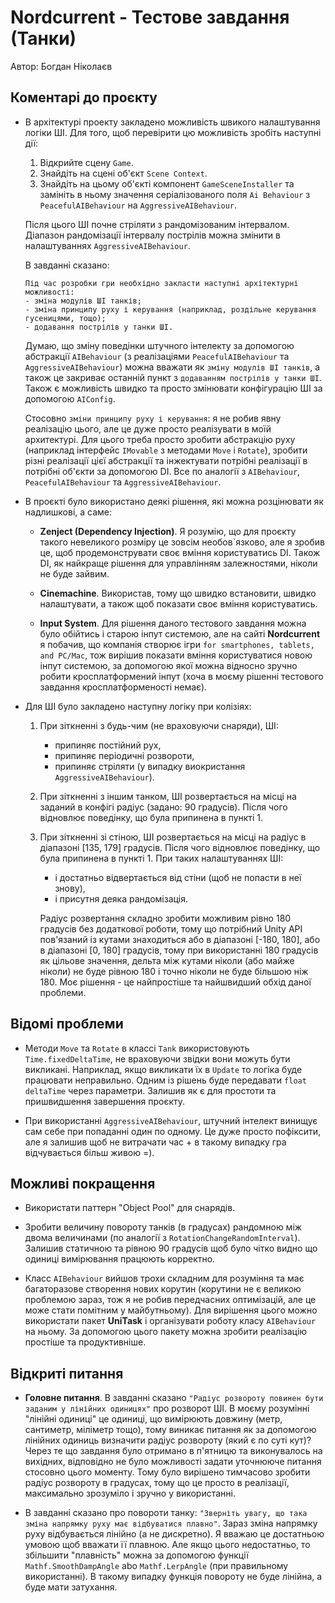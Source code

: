 # Nordcurrent - Тестове завдання (Танки)

Автор: Богдан Ніколаєв

## Коментарі до проєкту

- В архітектурі проекту закладено можливість швикого налаштування логіки ШІ. Для того, щоб перевірити цю можливість зробіть наступні дії:

  1. Відкрийте сцену `Game`.
  2. Знайдіть на сцені об'єкт `Scene Context`.
  3. Знайдіть на цьому об'єкті компонент `GameSceneInstaller` та замініть в ньому значення серіалізованого поля `Ai Behaviour` з `PeacefulAIBehaviour` на `AggressiveAIBehaviour`.

   Після цього ШІ почне стріляти з рандомізованим інтервалом. Діапазон рандомізації інтервалу пострілів можна змінити в налаштуваннях `AggressiveAIBehaviour`.

   В завданні сказано:

   ```text
   Під час розробки гри необхідно закласти наступні архітектурні можливості:
   - зміна модулів ШІ танків;
   - зміна принципу руху і керування (наприклад, роздільне керування гусеницями, тощо);
   - додавання пострілів у танки ШІ.
   ```

   Думаю, що зміну поведінки штучного інтелекту за допомогою абстракції `AIBehaviour` (з реалізаціями `PeacefulAIBehaviour` та `AggressiveAIBehaviour`) можна вважати як `зміну модулів ШІ танків`, а також це закриває останній пункт з `додаванням пострілів у танки ШІ`. Також є можливість швидко та просто змінювати конфігурацію ШІ за допомогою `AIConfig`.

   Стосовно `зміни принципу руху і керування`: я не робив явну реалізацію цього, але це дуже просто реалізувати в моїй архитектурі. Для цього треба просто зробити абстракцію руху (наприклад інтерфейс `IMovable` з методами `Move` і `Rotate`), зробити різні реалізації цієї абстракції та інжектувати потрібні реалізації в потрібні об'єкти за допомогою DI. Все по аналогії з `AIBehaviour`, `PeacefulAIBehaviour` та `AggressiveAIBehaviour`.

- В проєкті було використано деякі рішення, які можна розцінювати як надлишкові, а саме:

  - **Zenject (Dependency Injection)**. Я розумію, що для проєкту такого невеликого розміру це зовсім необов`язково, але я зробив це, щоб продемонструвати своє вміння користуватись DI. Також DI, як найкраще рішення для управлінням залежностями, ніколи не буде зайвим.

  - **Сinemachine**. Використав, тому що швидко встановити, швидко налаштувати, а також щоб показати своє вміння користуватись.

  - **Input System**. Для рішення даного тестового завдання можна було обійтись і старою інпут системою, але на сайті **Nordcurrent** я побачив, що компанія створює ігри `for smartphones, tablets, and PC/Mac`, тож вирішив показати вміння користуватися новою інпут системою, за допомогою якої можна відносно зручно робити кросплатформений інпут (хоча в моєму рішенні тестового завдання кросплатформеності немає).

- Для ШІ було закладено наступну логіку при колізіях:

  1. При зіткненні з будь-чим (не враховуючи снаряди), ШІ:
     - припиняє постійний рух,
     - припиняє періодичні розвороти,
     - припиняє стріляти (у випадку виокристання `AggressiveAIBehaviour`).

  2. При зіткненні з іншим танком, ШІ розвертається на місці на заданий в конфігі радіус (задано: 90 градусів). Після чого відновлює поведінку, що була припинена в пункті 1.

  3. При зіткненні зі стіною, ШІ розвертається на місці на радіус в діапазоні [135, 179] градусів. Після чого відновлює поведінку, що була припинена в пункті 1. При таких налаштуваннях ШІ:
     - і достатньо відвертається від стіни (щоб не попасти в неї знову),
     - і присутня деяка рандомізація.

      Радіус розвертання складно зробити можливим рівно 180 градусів без додаткової роботи, тому що потрібний Unity API пов'язаний із кутами знаходиться або в діапазоні [-180, 180], або в діапазоні [0, 180] градусів, тому при використанні 180 градусів як цільове значення, дельта між кутами ніколи (або майже ніколи) не буде рівною 180 і точно ніколи не буде більшою ніж 180. Моє рішення - це найпростіше та найшвидший обхід даної проблеми.

## Відомі проблеми

- Методи `Move` та `Rotate` в классі `Tank` використовують `Time.fixedDeltaTime`, не враховуючи звідки вони можуть бути викликані. Наприклад, якщо викликати їх в `Update` то логіка буде працювати неправильно. Одним із рішень буде передавати `float deltaTime` через параметри. Залишив як є для простоти та пришвидшення завершення проєкту.

- При використанні `AggressiveAIBehaviour`, штучний інтелект винищує сам себе при попаданні один по одному. Це дуже просто пофіксити, але я залишив щоб не витрачати час + в такому випадку гра відчувається більш живою =).

## Можливі покращення

- Використати паттерн "Object Pool" для снарядів.

- Зробити величину повороту танків (в градусах) рандомною між двома величинами (по аналогії з `RotationChangeRandomInterval`). Залишив статичною та рівною 90 градусів щоб було чітко видно що одиниці вимірювання працюють корректно.

- Класс `AIBehaviour` вийшов трохи складним для розуміння та має багаторазове створення нових корутин (корутини не є великою проблемою зараз, тож я не робив передчасних оптимізацій, але це може стати помітним у майбутньому). Для вирішення цього можно використати пакет **UniTask** і організувати роботу класу `AIBehaviour` на ньому. За допомогою цього пакету можна зробити реалізацію простіше та продуктивніше.

## Відкриті питання

- **Головне питання**. В завданні сказано `"Радіус розвороту повинен бути заданим у лінійних одиницях"` про розворот ШІ. В моєму розумінні "лінійні одиниці" це одиниці, що вимірюють довжину (метр, сантиметр, міліметр тощо), тому виникає питання як за допомогою лінійних одиниць визначити радіус розвороту (який є по суті кут)? Через те що завдання було отримано в п'ятницю та виконувалось на вихідних, відповідно не було можливості задати уточнююче питання стосовно цього моменту. Тому було вирішено тимчасово зробити радіус розвороту в градусах, тому що це просто в реалізації, максимально зрозуміло і зручно у використанні.

- В завданні сказано про повороти танку: `"Зверніть увагу, що така зміна напрямку руху має відбуватися плавно"`. Зараз зміна напрямку руху відбувається лінійно (а не дискретно). Я вважаю це достатньою умовою щоб вважати її плавною. Але якщо цього недостатньо, то збільшити "плавність" можна за допомогою функції `Mathf.SmoothDampAngle` abo `Mathf.LerpAngle` (при правильному використанні). В такому випадку функція повороту не буде лінійна, а буде мати затухання.
